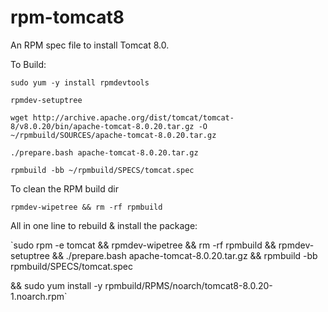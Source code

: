 rpm-tomcat8
===========

An RPM spec file to install Tomcat 8.0.

To Build:

`sudo yum -y install rpmdevtools`

`rpmdev-setuptree`

`wget http://archive.apache.org/dist/tomcat/tomcat-8/v8.0.20/bin/apache-tomcat-8.0.20.tar.gz -O ~/rpmbuild/SOURCES/apache-tomcat-8.0.20.tar.gz`

`./prepare.bash apache-tomcat-8.0.20.tar.gz`

`rpmbuild -bb ~/rpmbuild/SPECS/tomcat.spec`

To clean the RPM build dir

`rpmdev-wipetree && rm -rf rpmbuild` 

All in one line to rebuild & install the package:

`sudo rpm -e tomcat && rpmdev-wipetree && rm -rf rpmbuild && rpmdev-setuptree && ./prepare.bash apache-tomcat-8.0.20.tar.gz && rpmbuild -bb rpmbuild/SPECS/tomcat.spec 

&& sudo yum install -y rpmbuild/RPMS/noarch/tomcat8-8.0.20-1.noarch.rpm`
